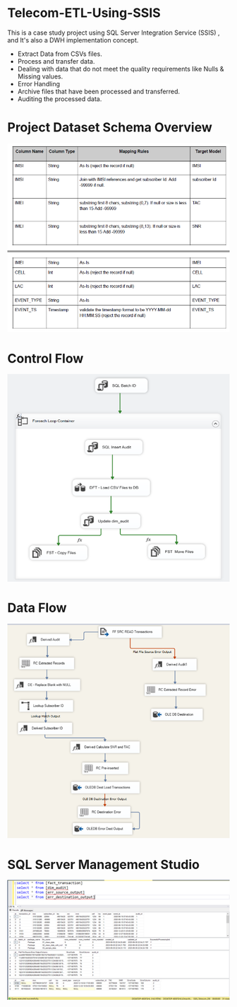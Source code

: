 # Telecom-ETL-Using-SSIS
This is a case study project using SQL Server Integration Service (SSIS) , and It's also a DWH implementation concept.

* Extract Data from CSVs files.
* Process and transfer data.
* Dealing with data that do not meet the quality requirements like Nulls & Missing values.
* Error Handling
* Archive files that have been processed and transferred.
* Auditing the processed data.



# Project Dataset Schema Overview
![Dataset Schema Overview](https://github.com/3amory99/Telecom-ETL-Using-SSIS/blob/master/images/dataset%20structure.png
)

 
# Control Flow
![Control Flow](https://github.com/3amory99/Telecom-ETL-Using-SSIS/blob/master/images/Control%20flow.png)



# Data Flow
![Data Flow ](https://github.com/3amory99/Telecom-ETL-Using-SSIS/blob/master/images/Data%20flow.png)



# SQL Server Management Studio

![SSMS ](https://github.com/3amory99/Telecom-ETL-Using-SSIS/blob/master/images/ssms.png)



